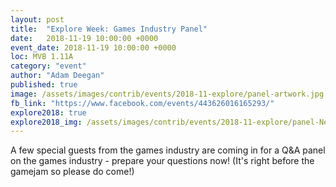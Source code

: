```yaml
---
layout: post
title:  "Explore Week: Games Industry Panel"
date:   2018-11-19 10:00:00 +0000
event_date: 2018-11-19 10:00:00 +0000
loc: MVB 1.11A
category: "event"
author: "Adam Deegan"
published: true
image: /assets/images/contrib/events/2018-11-explore/panel-artwork.jpg
fb_link: "https://www.facebook.com/events/443626016165293/"
explore2018: true
explore2018_img: /assets/images/contrib/events/2018-11-explore/panel-Newsletter.jpg
---
```


A few special guests from the games industry are coming in for a Q&A panel on the games industry - prepare your questions now! (It's right before the gamejam so please do come!)
